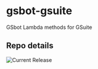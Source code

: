 # gsbot-gsuite
GSbot Lambda methods for GSuite

## Repo details

![Current Release](https://img.shields.io/badge/release-v0.4.1-blue)